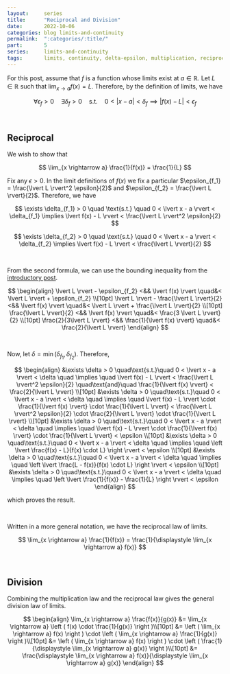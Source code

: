 ```yaml
---
layout:     series
title:      "Reciprocal and Division"
date:       2022-10-06
categories: blog limits-and-continuity
permalink:  ":categories/:title/"
part:       5
series:     limits-and-continuity
tags:       limits, continuity, delta-epsilon, multiplication, reciprocal, division
---
```


For this post, assume that $f$ is a function whose limits exist at $a \in \mathbb{R}$. Let $L \in \mathbb{R}$ such that $\displaystyle \lim_{x \rightarrow a} f(x) = L$. Therefore, by the definition of limits, we have

$$
\forall \epsilon_f > 0 \quad \exists \delta_f > 0 \quad \text{s.t.} \quad 0 < \lvert x - a \rvert < \delta_f \implies \lvert f(x) - L \rvert < \epsilon_f
$$

<br>


## Reciprocal

We wish to show that 

$$
\lim_{x \rightarrow a} \frac{1}{f(x)} = \frac{1}{L}
$$

Fix any $\epsilon > 0$. In the limit definitions of $f(x)$ we fix a particular $\epsilon_{f_1} =  \frac{\lvert L \rvert^2 \epsilon}{2}$ and $\epsilon_{f_2} = \frac{\lvert L \rvert}{2}$. Therefore, we have 

$$
\exists \delta_{f_1} > 0 \quad \text{s.t.} \quad 0 < \lvert x - a \rvert < \delta_{f_1} \implies \lvert f(x) - L \rvert < \frac{\lvert L \rvert^2 \epsilon}{2}
$$

$$
\exists \delta_{f_2} > 0 \quad \text{s.t.} \quad 0 < \lvert x - a \rvert < \delta_{f_2} \implies \lvert f(x) - L \rvert < \frac{\lvert L \rvert}{2}
$$

<br>

From the second formula, we can use the bounding inequality from the [introductory post](/blog/limits-and-continuity/introduction).

$$
\begin{align}
    \lvert L \rvert - \epsilon_{f_2} <&& \lvert f(x) \rvert \quad&< \lvert L \rvert + \epsilon_{f_2} \\[10pt]
    \lvert L \rvert - \frac{\lvert L \rvert}{2} <&& \lvert f(x) \rvert \quad&< \lvert L \rvert + \frac{\lvert L \rvert}{2} \\[10pt]
    \frac{\lvert L \rvert}{2} <&& \lvert f(x) \rvert \quad&< \frac{3 \lvert L \rvert}{2} \\[10pt]
    \frac{2}{3\lvert L \rvert} <&& \frac{1}{\lvert f(x) \rvert} \quad&< \frac{2}{\lvert L \rvert}
\end{align}
$$

<br>

Now, let $\delta = \min(\delta_{f_1}, \delta_{f_2})$. Therefore,

$$
\begin{align}
    &\exists \delta > 0 \quad\text{s.t.}\quad 0 < \lvert x - a \rvert < \delta \quad \implies \quad \lvert f(x) - L \rvert < \frac{\lvert L \rvert^2 \epsilon}{2} \quad\text{and}\quad  \frac{1}{\lvert f(x) \rvert} < \frac{2}{\lvert L \rvert} \\[10pt]
    &\exists \delta > 0 \quad\text{s.t.}\quad 0 < \lvert x - a \rvert < \delta \quad \implies \quad \lvert f(x) - L \rvert \cdot \frac{1}{\lvert f(x) \rvert} \cdot \frac{1}{\lvert L \rvert} < \frac{\lvert L \rvert^2 \epsilon}{2} \cdot \frac{2}{\lvert L \rvert} \cdot \frac{1}{\lvert L \rvert} \\[10pt]
    &\exists \delta > 0 \quad\text{s.t.}\quad 0 < \lvert x - a \rvert < \delta \quad \implies \quad \lvert f(x) - L \rvert \cdot \frac{1}{\lvert f(x) \rvert} \cdot \frac{1}{\lvert L \rvert} < \epsilon \\[10pt]
    &\exists \delta > 0 \quad\text{s.t.}\quad 0 < \lvert x - a \rvert < \delta \quad \implies \quad \left \lvert \frac{f(x) - L}{f(x) \cdot L} \right \rvert < \epsilon \\[10pt]
    &\exists \delta > 0 \quad\text{s.t.}\quad 0 < \lvert x - a \rvert < \delta \quad \implies \quad \left \lvert \frac{L - f(x)}{f(x) \cdot L} \right \rvert < \epsilon \\[10pt]
    &\exists \delta > 0 \quad\text{s.t.}\quad 0 < \lvert x - a \rvert < \delta \quad \implies \quad \left \lvert \frac{1}{f(x)} - \frac{1}{L} \right \rvert < \epsilon
\end{align}
$$

which proves the result. 

<br>

Written in a more general notation, we have the reciprocal law of limits.

$$
\lim_{x \rightarrow a} \frac{1}{f(x)} = \frac{1}{\displaystyle \lim_{x \rightarrow a} f(x)}
$$

<br>

## Division

Combining the multiplication law and the reciprocal law gives the general division law of limits.

$$
\begin{align}
    \lim_{x \rightarrow a} \frac{f(x)}{g(x)}
    &= \lim_{x \rightarrow a} \left ( f(x) \cdot \frac{1}{g(x)} \right )\\[10pt]
    &= \left ( \lim_{x \rightarrow a} f(x) \right ) \cdot \left ( \lim_{x \rightarrow a} \frac{1}{g(x)} \right )\\[10pt]
    &= \left ( \lim_{x \rightarrow a} f(x) \right ) \cdot \left ( \frac{1}{\displaystyle \lim_{x \rightarrow a} g(x)} \right )\\[10pt]
    &= \frac{\displaystyle \lim_{x \rightarrow a} f(x)}{\displaystyle \lim_{x \rightarrow a} g(x)}
\end{align}
$$